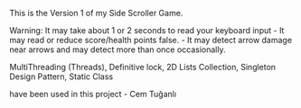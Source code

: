 This is the Version 1 of my Side Scroller Game.

Warning: 
It may take about 1 or 2 seconds to read your keyboard input - 
It may read or reduce score/health points false. - 
It may detect arrow damage near arrows and may detect more than once occasionally.

MultiThreading (Threads),
Definitive lock,
2D Lists Collection,
Singleton Design Pattern,
Static Class

have been used in this project - Cem Tuğanlı

